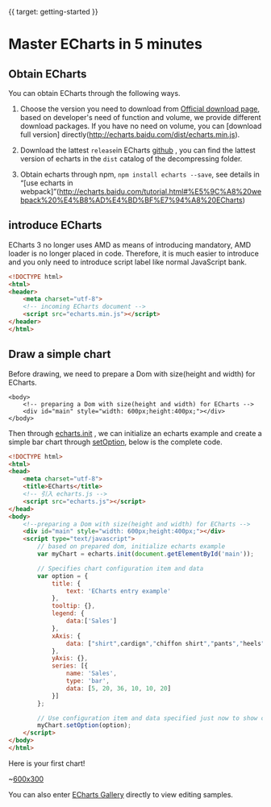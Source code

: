 {{ target: getting-started }}
# Master ECharts in 5 minutes

## Obtain ECharts

You can obtain ECharts through the following ways.

1. Choose the version you need to download from [Official download page](http://echarts.baidu.com/download.html), based on developer's need of function and volume, we provide different download packages. If you have no need on volume, you can [download full version] directly(http://echarts.baidu.com/dist/echarts.min.js). 

2. Download the lattest `release`in ECharts [github](https://github.com/echarts) , you can find the lattest version of  echarts in the  `dist` catalog of the decompressing folder.

3. Obtain echarts through npm, `npm install echarts --save`, see details in “[use echarts in webpack]”(http://echarts.baidu.com/tutorial.html#%E5%9C%A8%20webpack%20%E4%B8%AD%E4%BD%BF%E7%94%A8%20ECharts)

## introduce ECharts

ECharts 3 no longer uses AMD as means of introducing mandatory, AMD loader is no longer placed in code. Therefore, it is much easier to introduce and you only need to introduce script label like normal JavaScript bank.

```html
<!DOCTYPE html>
<html>
<header>
    <meta charset="utf-8">
    <!-- incoming ECharts document -->
    <script src="echarts.min.js"></script>
</header>
</html>
```

## Draw a simple chart

Before drawing, we need to prepare a Dom with size(height and width) for ECharts.

```
<body>
    <!-- preparing a Dom with size(height and width) for ECharts -->
    <div id="main" style="width: 600px;height:400px;"></div>
</body>
```

Then through [echarts.init](api.html#echarts.init) , we can initialize an echarts example and create a simple bar chart through [setOption](api.html#echartsInstance.setOption), below is the complete code.


```html
<!DOCTYPE html>
<html>
<head>
    <meta charset="utf-8">
    <title>ECharts</title>
    <!-- 引入 echarts.js -->
    <script src="echarts.js"></script>
</head>
<body>
    <!--preparing a Dom with size(height and width) for ECharts -->
    <div id="main" style="width: 600px;height:400px;"></div>
    <script type="text/javascript">
        // based on prepared dom, initialize echarts example
        var myChart = echarts.init(document.getElementById('main'));

        // Specifies chart configuration item and data
        var option = {
            title: {
                text: 'ECharts entry example'
            },
            tooltip: {},
            legend: {
                data:['Sales']
            },
            xAxis: {
                data: ["shirt",cardign","chiffon shirt","pants","heels","socks"]
            },
            yAxis: {},
            series: [{
                name: 'Sales',
                type: 'bar',
                data: [5, 20, 36, 10, 10, 20]
            }]
        };

        // Use configuration item and data specified just now to show chart.
        myChart.setOption(option);
    </script>
</body>
</html>
```

Here is your first chart!

~[600x300](${galleryViewPath}doc-example/getting-started&reset=1&edit=1)

You can also enter [ECharts Gallery](${galleryEditorPath}doc-example/getting-started) directly to view editing samples.
